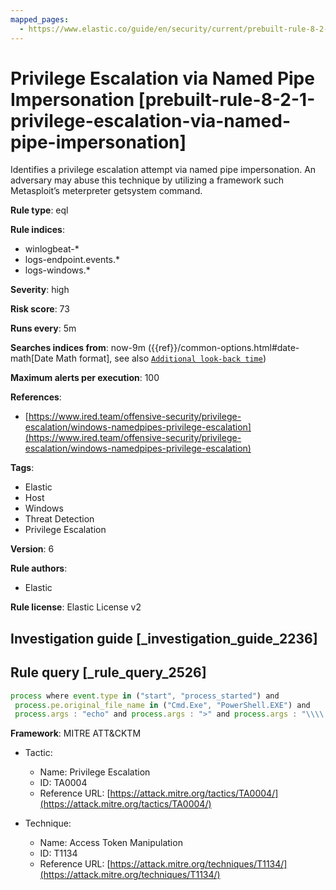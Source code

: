 ```yaml
---
mapped_pages:
  - https://www.elastic.co/guide/en/security/current/prebuilt-rule-8-2-1-privilege-escalation-via-named-pipe-impersonation.html
---
```


# Privilege Escalation via Named Pipe Impersonation [prebuilt-rule-8-2-1-privilege-escalation-via-named-pipe-impersonation]

Identifies a privilege escalation attempt via named pipe impersonation. An adversary may abuse this technique by utilizing a framework such Metasploit’s meterpreter getsystem command.

**Rule type**: eql

**Rule indices**:

* winlogbeat-*
* logs-endpoint.events.*
* logs-windows.*

**Severity**: high

**Risk score**: 73

**Runs every**: 5m

**Searches indices from**: now-9m ({{ref}}/common-options.html#date-math[Date Math format], see also [`Additional look-back time`](docs-content://solutions/security/detect-and-alert/create-detection-rule.md#rule-schedule))

**Maximum alerts per execution**: 100

**References**:

* [https://www.ired.team/offensive-security/privilege-escalation/windows-namedpipes-privilege-escalation](https://www.ired.team/offensive-security/privilege-escalation/windows-namedpipes-privilege-escalation)

**Tags**:

* Elastic
* Host
* Windows
* Threat Detection
* Privilege Escalation

**Version**: 6

**Rule authors**:

* Elastic

**Rule license**: Elastic License v2

## Investigation guide [_investigation_guide_2236]



## Rule query [_rule_query_2526]

```js
process where event.type in ("start", "process_started") and
 process.pe.original_file_name in ("Cmd.Exe", "PowerShell.EXE") and
 process.args : "echo" and process.args : ">" and process.args : "\\\\.\\pipe\\*"
```

**Framework**: MITRE ATT&CKTM

* Tactic:

    * Name: Privilege Escalation
    * ID: TA0004
    * Reference URL: [https://attack.mitre.org/tactics/TA0004/](https://attack.mitre.org/tactics/TA0004/)

* Technique:

    * Name: Access Token Manipulation
    * ID: T1134
    * Reference URL: [https://attack.mitre.org/techniques/T1134/](https://attack.mitre.org/techniques/T1134/)



